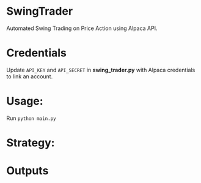 # SwingTrader
Automated Swing Trading on Price Action using Alpaca API. 

# Credentials
Update 
```API_KEY``` and ```API_SECRET``` in **swing_trader.py** with Alpaca credentials to link an account.

# Usage:
Run ```python main.py```

# Strategy:


# Outputs

